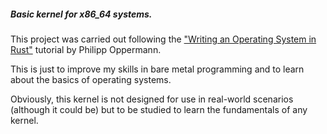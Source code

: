 ##### Basic kernel for x86_64 systems.

This project was carried out following the ["Writing an Operating System in Rust"](https://os.phil-opp.com/) tutorial by Philipp Oppermann.

This is just to improve my skills in bare metal programming and to learn about the basics of operating systems.

Obviously, this kernel is not designed for use in real-world scenarios (although it could be) but to be studied to learn the fundamentals of any kernel.